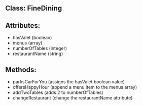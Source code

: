 ## Class: FineDining

## Attributes:
 - hasValet (boolean)
 - menus (array)
 - numberOfTables (integer)
 - restaurantName (string)


## Methods:
 - parksCarForYou (assigns the hasValet boolean value)
 - offersHappyHour (append a menu item to the menus array)
 - addTwoTables (adds 2 to numberOfTables)
 - changeRestaurant (change the restaurantName attribute)
